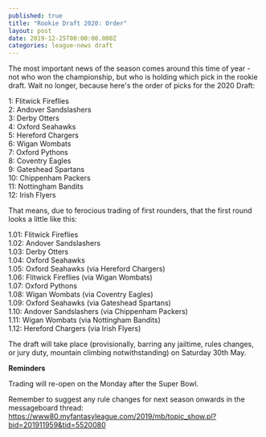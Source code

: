 ```yaml
---
published: true
title: "Rookie Draft 2020: Order"
layout: post
date: 2019-12-25T00:00:00.000Z
categories: league-news draft
---
```


The most important news of the season comes around this time of year - not who won the championship, but who is holding which pick in the rookie draft. Wait no longer, because here's the order of picks for the 2020 Draft:

1: Flitwick Fireflies  
2: Andover Sandslashers  
3: Derby Otters  
4: Oxford Seahawks  
5: Hereford Chargers  
6: Wigan Wombats  
7: Oxford Pythons  
8: Coventry Eagles  
9: Gateshead Spartans  
10: Chippenham Packers  
11: Nottingham Bandits  
12: Irish Flyers

That means, due to ferocious trading of first rounders, that the first round looks a little like this:

1.01: Flitwick Fireflies  
1.02: Andover Sandslashers  
1.03: Derby Otters  
1.04: Oxford Seahawks  
1.05: Oxford Seahawks (via Hereford Chargers)  
1.06: Flitwick Fireflies (via Wigan Wombats)  
1.07: Oxford Pythons  
1.08: Wigan Wombats (via Coventry Eagles)  
1.09: Oxford Seahawks (via Gateshead Spartans)  
1.10: Andover Sandslashers (via Chippenham Packers)  
1.11: Wigan Wombats (via Nottingham Bandits)  
1.12: Hereford Chargers (via Irish Flyers)

The draft will take place (provisionally, barring any jailtime, rules changes, or jury duty, mountain climbing notwithstanding) on Saturday 30th May.

**Reminders**

Trading will re-open on the Monday after the Super Bowl.

Remember to suggest any rule changes for next season onwards in the messageboard thread: https://www80.myfantasyleague.com/2019/mb/topic_show.pl?bid=201911959&tid=5520080
